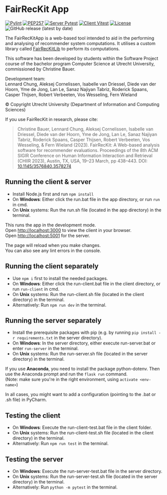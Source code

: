 # FairRecKit App
[![Pylint](https://github.com/FairRecKit/FairRecKitApp/actions/workflows/pylint.yml/badge.svg)](https://github.com/FairRecKit/FairRecKitApp/actions/workflows/pylint.yml)
[![PEP257](https://github.com/FairRecKit/FairRecKitApp/actions/workflows/pydoctest.yml/badge.svg)](https://github.com/FairRecKit/FairRecKitApp/actions/workflows/pydoctest.yml)
[![Server Pytest](https://github.com/FairRecKit/FairRecKitApp/actions/workflows/pytest.yml/badge.svg)](https://github.com/FairRecKit/FairRecKitApp/actions/workflows/pytest.yml)
[![Client Vitest](https://github.com/FairRecKit/FairRecKitApp/actions/workflows/vitest.yml/badge.svg)](https://github.com/FairRecKit/FairRecKitApp/actions/workflows/vitest.yml)
[![License](https://img.shields.io/badge/License-Apache_2.0-blue.svg)](https://opensource.org/licenses/Apache-2.0)
![GitHub release (latest by date)](https://img.shields.io/github/v/release/FairRecKit/FairRecKitApp?label=Release)

The FairRecKitApp is a web-based tool intended to aid in the performing and analysing of recommender system computations. It utilises a custom library called [FairRecKitLib](https://github.com/FairRecKit/FairRecKitLib) to perform its computations.

This software has been developed by students within the Software Project course of the bachelor program Computer Science at Utrecht University, commissioned by Christine Bauer.

Development team:    
Lennard Chung, 
Aleksej Cornelissen,
Isabelle van Driessel, 
Diede van der Hoorn,
Yme de Jong, 
Lan Le,
Sanaz Najiyan Tabriz, 
Roderick Spaans,
Casper Thijsen, 
Robert Verbeeten,
Vos Wesseling, 
Fern Wieland    

© Copyright Utrecht University (Department of Information and Computing Sciences)

If you use FairRecKit in research, please cite:
> Christine Bauer, Lennard Chung, Aleksej Cornelissen, Isabelle van Driessel, Diede van der Hoorn, Yme de Jong, Lan Le, Sanaz Najiyan Tabriz, Roderick Spaans, Casper Thijsen, Robert Verbeeten, Vos Wesseling, & Fern Wieland (2023). FairRecKit: A Web-based analysis software for recommender evaluations. Proceedings of the 8th ACM SIGIR Conference on Human Information Interaction and Retrieval (CHIIR 2023), Austin, TX, USA, 19–23 March, pp 438–443. DOI: [10.1145/3576840.3578274](https://doi.org/10.1145/3576840.3578274)


## Running the client & server

- Install Node.js first and run `npm install`
- On **Windows**: Either click the run.bat file in the app directory, or run `run` in cmd.
- On **Unix** systems: Run the run.sh file (located in the app directory) in the terminal.

This runs the app in the development mode.  
Open [http://localhost:3000](http://localhost:3000) to view the client in your browser.  
Open [http://localhost:5001](http://localhost:5001) for the server.

The page will reload when you make changes.  
You can also see any lint errors in the console.


## Running the client separately

- Use `npm i` first to install the needed packages.
- On **Windows**: Either click the run-client.bat file in the client directory, or run `run-client` in cmd.
- On **Unix** systems: Run the run-client.sh file (located in the client directory) in the terminal.
- Alternatively: Run `npm run dev` in the terminal.


## Running the server separately

- Install the prerequisite packages with pip (e.g. by running `pip install -r requirements.txt` in the server directory).
- On **Windows**: In the server directory, either execute run-server.bat or enter `run-server` in the terminal.
- On **Unix** systems: Run the run-server.sh file (located in the server directory) in the terminal.

If you use **Anaconda**, you need to install the package python-dotenv. Then use the Anaconda prompt and run the `flask run` command.  
(Note: make sure you're in the right environment, using `activate <env-name>`)

In all cases, you might want to add a configuration (pointing to the .bat or .sh file) in PyCharm.

## Testing the client

- On **Windows**: Execute the run-client-test.bat file in the client folder.
- On **Unix** systems: Run the run-client-test.sh file (located in the client directory) in the terminal.
- Alternatively: Run `npm run test` in the terminal.

## Testing the server

- On **Windows**: Execute the run-server-test.bat file in the server directory. 
- On **Unix** systems: Run the run-server-test.sh file (located in the server directory) in the terminal.
- Alternatively: Run `python -m pytest` in the terminal.
